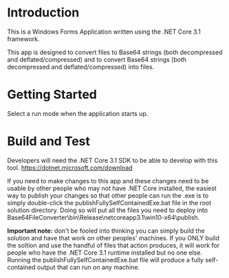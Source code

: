 # Introduction 
This is a Windows Forms Application written using the .NET Core 3.1 framework.

This app is designed to convert files to Base64 strings (both decompressed and deflated/compressed) and to convert Base64 strings (both decompressed and deflated/compressed) into files.

# Getting Started
Select a run mode when the application starts up.

# Build and Test
Developers will need the .NET Core 3.1 SDK to be able to develop with this tool. https://dotnet.microsoft.com/download

If you need to make changes to this app and these changes need to be usable by other people who may not have .NET Core installed, the easiest way to publish your changes so that other people can run the .exe is to simply double-click the publishFullySelfContainedExe.bat file in the root solution directory. Doing so will put all the files you need to deploy into Base64FileConverter\bin\Release\netcoreapp3.1\win10-x64\publish.

**Important note:** don't be fooled into thinking you can simply build the solution and have that work on other peoples' machines. If you ONLY build the soltion and use the handful of files that action produces, it will work for people who have the .NET Core 3.1 runtime installed but no one else. Running the publishFullySelfContainedExe.bat file will produce a fully self-contained output that can run on any machine.